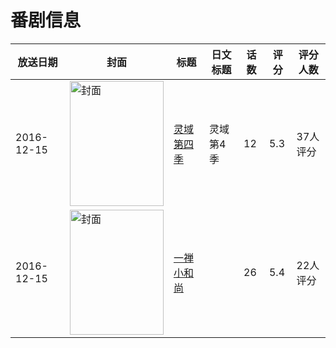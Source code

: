 # 番剧信息

|放送日期|封面|标题|日文标题|话数|评分|评分人数|
|---|---|---|---|---|---|---|
|2016-12-15|<img src="//lain.bgm.tv/pic/cover/c/9e/e4/202148_VgfKe.jpg" alt="封面" style="width:150px;height:200px;object-fit:cover;">|[灵域 第四季](https://bangumi.tv/subject/202148)|灵域 第4季|12|5.3|37人评分|
|2016-12-15|<img src="//lain.bgm.tv/pic/cover/c/75/db/205459_7ff3i.jpg" alt="封面" style="width:150px;height:200px;object-fit:cover;">|[一禅小和尚](https://bangumi.tv/subject/205459)||26|5.4|22人评分|

